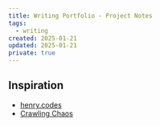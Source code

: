 ```yaml
---
title: Writing Portfolio - Project Notes
tags: 
  - writing
created: 2025-01-21
updated: 2025-01-21
private: true
---
```


## Inspiration

- [henry.codes](https://henry.codes)
- [Crawling Chaos](https://stylestage.dev/styles/crawling-chaos/)